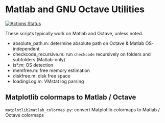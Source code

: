 
# Matlab and GNU Octave Utilities

[![Actions Status](https://github.com/scivision/matlab-octave-utils/workflows/ci/badge.svg)](https://github.com/scivision/matlab-octave-utils/actions)

These scripts typically work on Matlab and Octave, unless noted.

* absolute_path.m: determine absolute path on Octave & Matlab OS-independent
* checkcode_recursive.m: run `checkcode` recursively on folders and subfolders (Matlab-only)
* is*.m: OS detection
* memfree.m: free memory estimation
* diskfree.m: disk free space
* loadingLog.m: VMstat log parsing

## Matplotlib colormaps to Matlab / Octave

`matplotlib2matlab_colormap.py`: convert Matplotlib colormaps to Matlab / Octave colormaps
